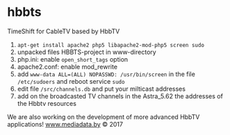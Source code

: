 # hbbts
TimeShift for CableTV based by HbbTV


1. `apt-get install apache2 php5 libapache2-mod-php5 screen sudo`
2. unpacked files HBBTS-project in www-directory
3. php.ini: enable `open_short_tags` option
4. apache2.conf: enable mod_rewrite
5. add `www-data ALL=(ALL) NOPASSWD: /usr/bin/screen` in the file `/etc/sudoers` and reboot service `sudo`
6. edit file `/src/channels.db` and put your milticast addresses
7. add on the broadcasted TV channels in the Astra_5.62 the addresses of the Hbbtv resources

We are also working on the development of more advanced HbbTV applications!
www.mediadata.by © 2017
